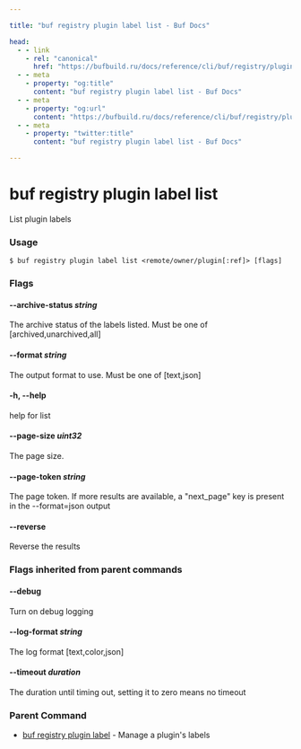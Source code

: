 ```yaml
---

title: "buf registry plugin label list - Buf Docs"

head:
  - - link
    - rel: "canonical"
      href: "https://bufbuild.ru/docs/reference/cli/buf/registry/plugin/label/list/"
  - - meta
    - property: "og:title"
      content: "buf registry plugin label list - Buf Docs"
  - - meta
    - property: "og:url"
      content: "https://bufbuild.ru/docs/reference/cli/buf/registry/plugin/label/list/"
  - - meta
    - property: "twitter:title"
      content: "buf registry plugin label list - Buf Docs"

---
```


# buf registry plugin label list

List plugin labels

### Usage

```console
$ buf registry plugin label list <remote/owner/plugin[:ref]> [flags]
```

### Flags

#### \--archive-status _string_

The archive status of the labels listed. Must be one of \[archived,unarchived,all\]

#### \--format _string_

The output format to use. Must be one of \[text,json\]

#### \-h, --help

help for list

#### \--page-size _uint32_

The page size.

#### \--page-token _string_

The page token. If more results are available, a "next_page" key is present in the --format=json output

#### \--reverse

Reverse the results

### Flags inherited from parent commands

#### \--debug

Turn on debug logging

#### \--log-format _string_

The log format \[text,color,json\]

#### \--timeout _duration_

The duration until timing out, setting it to zero means no timeout

### Parent Command

- [buf registry plugin label](../) - Manage a plugin's labels
